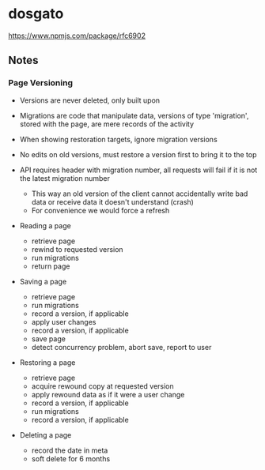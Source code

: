 # dosgato
https://www.npmjs.com/package/rfc6902
## Notes
### Page Versioning
* Versions are never deleted, only built upon
* Migrations are code that manipulate data, versions of type 'migration', stored with the page, are mere records of the activity
* When showing restoration targets, ignore migration versions
* No edits on old versions, must restore a version first to bring it to the top
* API requires header with migration number, all requests will fail if it is not the latest migration number
  * This way an old version of the client cannot accidentally write bad data or receive data it doesn't understand (crash)
  * For convenience we would force a refresh

* Reading a page
  * retrieve page
  * rewind to requested version
  * run migrations
  * return page

* Saving a page
  * retrieve page
  * run migrations
  * record a version, if applicable
  * apply user changes
  * record a version, if applicable
  * save page
  * detect concurrency problem, abort save, report to user

* Restoring a page
  * retrieve page
  * acquire rewound copy at requested version
  * apply rewound data as if it were a user change
  * record a version, if applicable
  * run migrations
  * record a version, if applicable

* Deleting a page
  * record the date in meta
  * soft delete for 6 months
